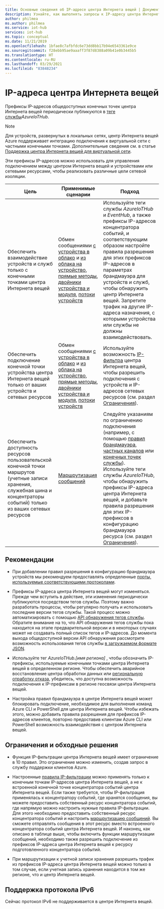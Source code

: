 ```yaml
---
title: Основные сведения об IP-адресе центра Интернета вещей | Документация Майкрософт
description: Узнайте, как выполнять запросы к IP-адресу центра Интернета вещей и его свойствам. IP-адрес центра Интернета вещей можно изменять в определенных сценариях, таких как аварийное восстановление или региональная отработка отказа.
author: philmea
ms.author: philmea
ms.service: iot-hub
services: iot-hub
ms.topic: conceptual
ms.date: 11/21/2019
ms.openlocfilehash: 1bfae8c7afbfdc6e73dd8bb17b94e6543361e9ce
ms.sourcegitcommit: f28ebb95ae9aaaff3f87d8388a09b41e0b3445b5
ms.translationtype: HT
ms.contentlocale: ru-RU
ms.lasthandoff: 03/29/2021
ms.locfileid: "83848234"
---
```

# <a name="iot-hub-ip-addresses"></a>IP-адреса центра Интернета вещей

Префиксы IP-адресов общедоступных конечных точек центра Интернета вещей периодически публикуются в [теге службы](../virtual-network/service-tags-overview.md)_AzureIoTHub_.

> [!NOTE]
> Для устройств, развернутых в локальных сетях, центр Интернета вещей Azure поддерживает интеграцию подключения к виртуальной сети с частными конечными точками. Дополнительные сведения см. в статье [Поддержка центра Интернета вещей для виртуальной сети](./virtual-network-support.md).


Эти префиксы IP-адресов можно использовать для управления подключением между центром Интернета вещей и устройствами или сетевыми ресурсами, чтобы реализовать различные цели сетевой изоляции.

| Цель | Применимые сценарии | Подход |
|------|-----------|----------|
| Обеспечить взаимодействие устройств и служб только с конечными точками центра Интернета вещей | Обмен сообщениями [с устройства в облако](./iot-hub-devguide-messaging.md) и [из облака на устройство](./iot-hub-devguide-messages-c2d.md), [прямые методы](./iot-hub-devguide-direct-methods.md), [двойники устройства и модуля](./iot-hub-devguide-device-twins.md), [потоки устройств](./iot-hub-device-streams-overview.md) | Используйте теги службы _AzureIoTHub_ и _EventHub_, а также префиксы IP-адресов концентратора событий, и соответствующим образом настройте правила разрешения для этих префиксов IP-адресов в параметрах брандмауэра для устройств и служб, чтобы обнаружить центр Интернета вещей. Запретите трафик на другие IP-адреса назначения, с которыми устройства или службы не должны взаимодействовать. |
| Обеспечить подключение конечной точки устройства центра Интернета вещей только от ваших устройств и сетевых ресурсов | Обмен сообщениями [с устройства в облако](./iot-hub-devguide-messaging.md) и [из облака на устройство](./iot-hub-devguide-messages-c2d.md), [прямые методы](./iot-hub-devguide-direct-methods.md), [двойники устройства и модуля](./iot-hub-devguide-device-twins.md), [потоки устройств](./iot-hub-device-streams-overview.md) | Используйте возможность [IP-фильтра](iot-hub-ip-filtering.md) центра Интернета вещей, чтобы разрешить подключения с устройств и IP-адресов сетевых ресурсов (см. раздел [Ограничения](#limitations-and-workarounds)). | 
| Обеспечить доступность ресурсов пользовательской конечной точки маршрутов (учетные записи хранения, служебная шина и концентраторы событий) только из ваших сетевых ресурсов | [Маршрутизация сообщений](./iot-hub-devguide-messages-d2c.md) | Следуйте указаниям по ограничению подключения (например, с помощью [правил брандмауэра](../storage/common/storage-network-security.md), [частных каналов](../private-link/private-endpoint-overview.md) или [конечных точек службы](../virtual-network/virtual-network-service-endpoints-overview.md)). Используйте теги службы _AzureIoTHub_, чтобы обнаружить префиксы IP-адреса центра Интернета вещей, и добавьте правила разрешения для этих IP-префиксов в конфигурацию брандмауэра ресурса (см. раздел [Ограничения](#limitations-and-workarounds)). |



## <a name="best-practices"></a>Рекомендации

* При добавлении правил разрешения в конфигурацию брандмауэра устройств мы рекомендуем предоставлять определенные [порты, используемые соответствующими протоколами](./iot-hub-devguide-protocols.md#port-numbers).

* Префиксы IP-адреса центра Интернета вещей могут изменяться. Прежде чем вступить в действие, эти изменения периодически публикуются посредством тегов службы. Поэтому важно разработать процессы, чтобы регулярно получать и использовать последние версии тегов службы. Такой процесс можно автоматизировать с помощью [API обнаружения тегов службы](../virtual-network/service-tags-overview.md#service-tags-on-premises). Обратите внимание на то, что API обнаружения тегов службы пока находится на этапе предварительной версии и в некоторых случаях может не создавать полный список тегов и IP-адресов. До момента выхода общедоступной версии API обнаружения рассмотрите возможность использования тегов службы [в загружаемом формате JSON](../virtual-network/service-tags-overview.md#discover-service-tags-by-using-downloadable-json-files). 

* Используйте тег *AzureIoTHub.[имя региона]* , чтобы обозначить IP-префиксы, используемые конечными точками центра Интернета вещей в определенном регионе. Чтобы обеспечить аварийное восстановление центра обработки данных или [региональную отработку отказа](iot-hub-ha-dr.md), убедитесь, что доступна возможность подключения к IP-префиксам в регионе геосвязи центра Интернета вещей.

* Настройка правил брандмауэра в центре Интернета вещей может блокировать подключение, необходимое для выполнения команд Azure CLI и PowerShell для центра Интернета вещей. Чтобы избежать этого, можно добавить правила разрешения для префиксов IP-адресов клиентов, повторно предоставив клиентам Azure CLI или PowerShell возможность взаимодействия с центром Интернета вещей.  


## <a name="limitations-and-workarounds"></a>Ограничения и обходные решения

* Функция IP-фильтрации центра Интернета вещей имеет ограничение в 10 правил. Это ограничение можно изменить, создав запрос в службу поддержки клиентов Azure. 

* Настроенные [правила IP-фильтрации](iot-hub-ip-filtering.md) можно применять только к конечным точкам IP-адресов центра Интернета вещей, а не к встроенной конечной точке концентратора событий центра Интернета вещей. Если также требуется, чтобы IP-фильтрация применялась к концентратору событий, где хранятся сообщения, вы можете предоставить собственный ресурс концентратора событий, где напрямую можно настроить нужные правила IP-фильтрации. Для этого необходимо предоставить собственный ресурс концентратора событий и настроить [маршрутизацию сообщений](./iot-hub-devguide-messages-d2c.md). Вы сможете отправлять сообщения в этот ресурс вместо встроенного концентратора событий центра Интернета вещей. И наконец, как описано в таблице выше, чтобы включить функции маршрутизации сообщений, необходимо также разрешить подключение из префиксов IP-адреса центра Интернета вещей к ресурсу подготовленного концентратора событий.

* При маршрутизации к учетной записи хранения разрешить трафик из префиксов IP-адреса центра Интернета вещей можно только в том случае, если учетная запись хранения находится в том же регионе, что и центр Интернета вещей.

## <a name="support-for-ipv6"></a>Поддержка протокола IPv6 

Сейчас протокол IPv6 не поддерживается в центре Интернета вещей.

